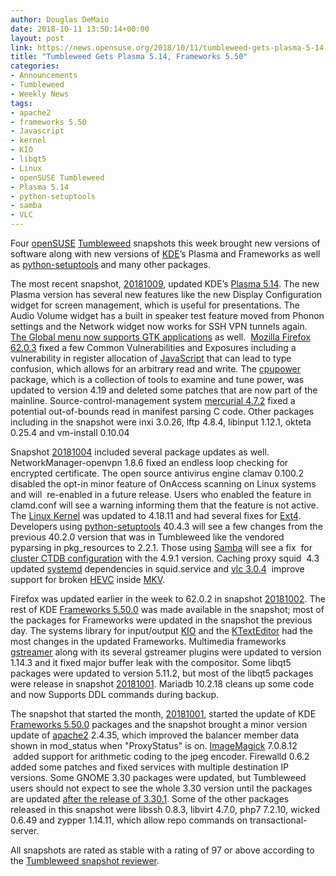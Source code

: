 ```yaml
---
author: Douglas DeMaio
date: 2018-10-11 13:50:14+00:00
layout: post
link: https://news.opensuse.org/2018/10/11/tumbleweed-gets-plasma-5-14-frameworks-5-50/
title: "Tumbleweed Gets Plasma 5.14, Frameworks 5.50"
categories:
- Announcements
- Tumbleweed
- Weekly News
tags:
- apache2
- frameworks 5.50
- Javascript
- kernel
- KIO
- libqt5
- Linux
- openSUSE Tumbleweed
- Plasma 5.14
- python-setuptools
- samba
- VLC
---
```



Four [openSUSE](https://www.opensuse.org/) [Tumbleweed](https://en.opensuse.org/Portal:Tumbleweed) snapshots this week brought new versions of software along with new versions of [KDE](https://www.kde.org)’s Plasma and Frameworks as well as [python-setuptools](https://pypi.org/project/setuptools/) and many other packages.

The most recent snapshot, [20181009](https://lists.opensuse.org/opensuse-factory/2018-10/msg00153.html), updated KDE’s [Plasma 5.14](https://www.kde.org/announcements/plasma-5.14.0.php). The new Plasma version has several new features like the new Display Configuration widget for screen management, which is useful for presentations. The Audio Volume widget has a built in speaker test feature moved from Phonon settings and the Network widget now works for SSH VPN tunnels again. [The Global menu now supports GTK applications](https://blog.broulik.de/2018/03/gtk-global-menu/) as well.  [Mozilla Firefox 62.0.3](https://www.mozilla.org/en-US/firefox/62.0.3/releasenotes/) fixed a few Common Vulnerabilities and Exposures including a vulnerability in register allocation of [JavaScript](https://www.javascript.com/) that can lead to type confusion, which allows for an arbitrary read and write. The [cpupower](https://linux.die.net/man/1/cpupower) package, which is a collection of tools to examine and tune power, was updated to version 4.19 and deleted some patches that are now part of the mainline. Source-control-management system [mercurial 4.7.2](https://www.mercurial-scm.org/wiki/Download) fixed a potential out-of-bounds read in manifest parsing C code. Other packages including in the snapshot were inxi 3.0.26, lftp 4.8.4, libinput 1.12.1, okteta 0.25.4 and vm-install 0.10.04

Snapshot [20181004](https://lists.opensuse.org/opensuse-factory/2018-10/msg00118.html) included several package updates as well. NetworkManager-openvpn 1.8.6 fixed an endless loop checking for encrypted certificate. The open source antivirus engine clamav 0.100.2 disabled the opt-in minor feature of OnAccess scanning on Linux systems and will  re-enabled in a future release. Users who enabled the feature in clamd.conf will see a warning informing them that the feature is not active. The [Linux Kernel](https://www.kernel.org/) was updated to 4.18.11 and had several fixes for [Ext4](https://en.wikipedia.org/wiki/Ext4). Developers using [python-setuptools](https://pypi.org/project/setuptools/) 40.4.3 will see a few changes from the previous 40.2.0 version that was in Tumbleweed like the vendored pyparsing in pkg_resources to 2.2.1. Those using [Samba](https://www.samba.org/) will see a fix  for [cluster CTDB configuration](https://wiki.samba.org/index.php/Basic_CTDB_configuration) with the 4.9.1 version. Caching proxy squid  4.3 updated [systemd](https://www.freedesktop.org/wiki/Software/systemd/) dependencies in squid.service and [vlc 3.0.4](https://www.videolan.org/vlc/releases/3.0.0.html)  improve support for broken [HEVC](https://en.wikipedia.org/wiki/High_Efficiency_Video_Coding) inside [MKV](https://www.divx.com/en/software/technologies/mkv).

Firefox was updated earlier in the week to 62.0.2 in snapshot [20181002](https://lists.opensuse.org/opensuse-factory/2018-10/msg00097.html). The rest of KDE [Frameworks 5.50.0](https://www.kde.org/announcements/kde-frameworks-5.50.0.php) was made available in the snapshot; most of the packages for Frameworks were updated in the snapshot the previous day. The systems library for input/output [KIO](https://en.wikipedia.org/wiki/KIO) and the [KTextEditor](https://api.kde.org/frameworks/ktexteditor/html/) had the most changes in the updated Frameworks. Multimedia frameworks [gstreamer](https://gstreamer.freedesktop.org/) along with its several gstreamer plugins were updated to version 1.14.3 and it fixed major buffer leak with the compositor. Some libqt5 packages were updated to version 5.11.2, but most of the libqt5 packages were release in snapshot [20181001](https://lists.opensuse.org/opensuse-factory/2018-10/msg00041.html). Mariadb 10.2.18 cleans up some code and now Supports DDL commands during backup.<!-- more -->

The snapshot that started the month, [20181001](https://lists.opensuse.org/opensuse-factory/2018-10/msg00041.html), started the update of KDE [Frameworks 5.50.0](https://www.kde.org/announcements/kde-frameworks-5.50.0.php) packages and the snapshot brought a minor version update of [apache2](https://httpd.apache.org/) 2.4.35, which improved the balancer member data shown in mod_status when "ProxyStatus" is on. [ImageMagick](https://www.imagemagick.org/) 7.0.8.12  added support for arithmetic coding to the jpeg encoder. Firewalld 0.6.2 added some patches and fixed services with multiple destination IP versions. Some GNOME 3.30 packages were updated, but Tumbleweed users should not expect to see the whole 3.30 version until the packages are updated [after the release of 3.30.1](https://lists.opensuse.org/opensuse-factory/2018-10/msg00095.html). Some of the other packages released in this snapshot were libssh 0.8.3, libvirt 4.7.0, php7 7.2.10, wicked 0.6.49 and zypper 1.14.11, which allow repo commands on transactional-server.

All snapshots are rated as stable with a rating of 97 or above according to the [Tumbleweed snapshot reviewer](http://review.tumbleweed.boombatower.com/).

		
